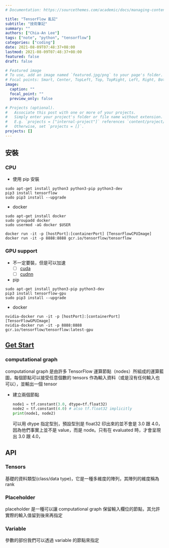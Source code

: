 ```yaml
---
# Documentation: https://sourcethemes.com/academic/docs/managing-content/

title: "TensorFlow 亂記"
subtitle: "技術筆記"
summary: ""
authors: ["Chia-An Lee"]
tags: ["note", "python", "tensorflow"]
categories: ["coding"]
date: 2021-08-09T07:48:37+08:00
lastmod: 2021-08-09T07:48:37+08:00
featured: false
draft: false

# Featured image
# To use, add an image named `featured.jpg/png` to your page's folder.
# Focal points: Smart, Center, TopLeft, Top, TopRight, Left, Right, BottomLeft, Bottom, BottomRight.
image:
  caption: ""
  focal_point: ""
  preview_only: false

# Projects (optional).
#   Associate this post with one or more of your projects.
#   Simply enter your project's folder or file name without extension.
#   E.g. `projects = ["internal-project"]` references `content/project/deep-learning/index.md`.
#   Otherwise, set `projects = []`.
projects: []
---
```


## 安裝
### CPU
- 使用 pip 安裝
```shell
sudo apt-get install python3 python3-pip python3-dev
pip3 install tensorflow
sudo pip3 install --upgrade
```
- docker
```shell
sudo apt-get install docker
sudo groupadd docker
sudo usermod -aG docker $USER

docker run -it -p [hostPort]:[containerPort] [TensorFlowCPUImage]
docker run -it -p 8888:8888 gcr.io/tensorflow/tensorflow
```
### GPU support
- 不一定要裝，但是可以加速
    - [ ] [cuda](https://developer.nvidia.com/cuda-downloads)
    - [ ] [cudnn](http://www.nvidia.com/object/gpu-accelerated-applications-tensorflow-installation.html)

- pip
```shell
sudo apt-get install python3-pip python3-dev
pip3 install tensorflow-gpu
sudo pip3 install --upgrade
```
- docker
```shell
nvidia-docker run -it -p [hostPort]:[containerPort] [TensorFlowGPUImage]
nvidia-docker run -it -p 8888:8888 gcr.io/tensorflow/tensorflow:latest-gpu
```

## [Get Start](https://www.tensorflow.org/get_started/get_started)
### computational graph
computational graph 是由許多 TensorFlow 運算節點（nodes）所組成的運算藍圖，每個節點可以接受任意個數的 tensors 作為輸入資料（或是沒有任何輸入也可以），並輸出一個 tensor

- 建立兩個節點
    ```python
    node1 = tf.constant(3.0, dtype=tf.float32)
    node2 = tf.constant(4.0) # also tf.float32 implicitly
    print(node1, node2)
    ```
    可以用 dtype 指定型別，預設型別是 float32
    印出來的並不會是 3.0 跟 4.0，因為他們事實上並不是 value，而是 node。只有在 evaluated 時，才會呈現出 3.0 跟 4.0，


## API
### Tensors
基礎的資料類型(class/data type)，它是一種多維度的陣列，其陣列的維度稱為 rank

### Placeholder
placeholder 是一種可以讓 computational graph 保留輸入欄位的節點，其允許實際的輸入值留到後來再指定

### Variable
參數的部份我們可以透過 variable 的節點來指定
